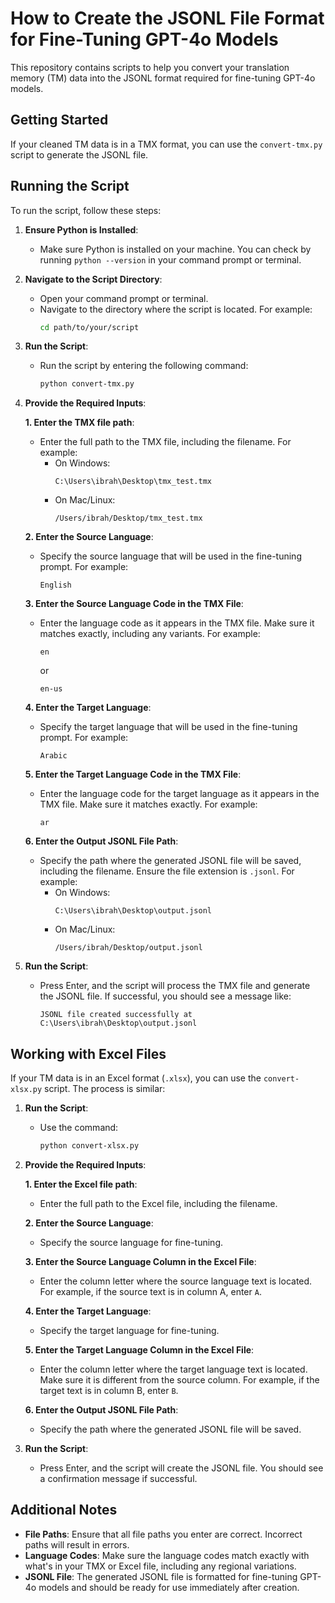 # How to Create the JSONL File Format for Fine-Tuning GPT-4o Models

This repository contains scripts to help you convert your translation memory (TM) data into the JSONL format required for fine-tuning GPT-4o models.

## Getting Started

If your cleaned TM data is in a TMX format, you can use the `convert-tmx.py` script to generate the JSONL file.

## Running the Script

To run the script, follow these steps:

1. **Ensure Python is Installed**:
   - Make sure Python is installed on your machine. You can check by running `python --version` in your command prompt or terminal.

2. **Navigate to the Script Directory**:
   - Open your command prompt or terminal.
   - Navigate to the directory where the script is located. For example:
     ```bash
     cd path/to/your/script
     ```

3. **Run the Script**:
   - Run the script by entering the following command:
     ```bash
     python convert-tmx.py
     ```

4. **Provide the Required Inputs**:

   **1. Enter the TMX file path**:
   - Enter the full path to the TMX file, including the filename. For example:
     - On Windows:
       ```
       C:\Users\ibrah\Desktop\tmx_test.tmx
       ```
     - On Mac/Linux:
       ```
       /Users/ibrah/Desktop/tmx_test.tmx
       ```

   **2. Enter the Source Language**:
   - Specify the source language that will be used in the fine-tuning prompt. For example:
     ```
     English
     ```

   **3. Enter the Source Language Code in the TMX File**:
   - Enter the language code as it appears in the TMX file. Make sure it matches exactly, including any variants. For example:
     ```
     en
     ```
     or
     ```
     en-us
     ```

   **4. Enter the Target Language**:
   - Specify the target language that will be used in the fine-tuning prompt. For example:
     ```
     Arabic
     ```

   **5. Enter the Target Language Code in the TMX File**:
   - Enter the language code for the target language as it appears in the TMX file. Make sure it matches exactly. For example:
     ```
     ar
     ```

   **6. Enter the Output JSONL File Path**:
   - Specify the path where the generated JSONL file will be saved, including the filename. Ensure the file extension is `.jsonl`. For example:
     - On Windows:
       ```
       C:\Users\ibrah\Desktop\output.jsonl
       ```
     - On Mac/Linux:
       ```
       /Users/ibrah/Desktop/output.jsonl
       ```

5. **Run the Script**:
   - Press Enter, and the script will process the TMX file and generate the JSONL file. If successful, you should see a message like:
     ```
     JSONL file created successfully at C:\Users\ibrah\Desktop\output.jsonl
     ```

## Working with Excel Files

If your TM data is in an Excel format (`.xlsx`), you can use the `convert-xlsx.py` script. The process is similar:

1. **Run the Script**:
   - Use the command:
     ```bash
     python convert-xlsx.py
     ```

2. **Provide the Required Inputs**:

   **1. Enter the Excel file path**:
   - Enter the full path to the Excel file, including the filename.

   **2. Enter the Source Language**:
   - Specify the source language for fine-tuning.

   **3. Enter the Source Language Column in the Excel File**:
   - Enter the column letter where the source language text is located. For example, if the source text is in column A, enter `A`.

   **4. Enter the Target Language**:
   - Specify the target language for fine-tuning.

   **5. Enter the Target Language Column in the Excel File**:
   - Enter the column letter where the target language text is located. Make sure it is different from the source column. For example, if the target text is in column B, enter `B`.

   **6. Enter the Output JSONL File Path**:
   - Specify the path where the generated JSONL file will be saved.

3. **Run the Script**:
   - Press Enter, and the script will create the JSONL file. You should see a confirmation message if successful.

## Additional Notes

- **File Paths**: Ensure that all file paths you enter are correct. Incorrect paths will result in errors.
- **Language Codes**: Make sure the language codes match exactly with what's in your TMX or Excel file, including any regional variations.
- **JSONL File**: The generated JSONL file is formatted for fine-tuning GPT-4o models and should be ready for use immediately after creation.
